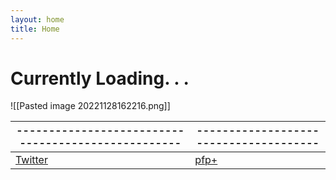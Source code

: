 ```yaml
---
layout: home
title: Home
---
```

# Currently Loading. . .

![[Pasted image 20221128162216.png]]


| --------------------------------------------------- | -------------------------------------- |
| --------------------------------------------------- | -------------------------------------- |
| [Twitter](https://twitter.com/xiaopilled)           | [pfp+](https://pfp-pl.us)              || [Are.na](https://www.are.na/image-consultant/index) | [Insta](https://www.instagram.com/dengpill/)   |
